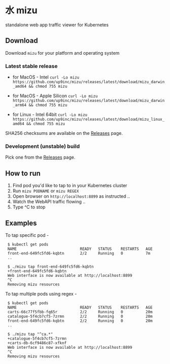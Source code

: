 # 水 mizu
standalone web app traffic viewer for Kubernetes

## Download

Download `mizu` for your platform and operating system

### Latest stable release

* for MacOS - Intel 
`curl -Lo mizu https://github.com/up9inc/mizu/releases/latest/download/mizu_darwin_amd64 && chmod 755 mizu`

* for MacOS - Apple Silicon
 `curl -Lo mizu https://github.com/up9inc/mizu/releases/latest/download/mizu_darwin_arm64 && chmod 755 mizu`
 
* for Linux - Intel 64bit
 `curl -Lo mizu https://github.com/up9inc/mizu/releases/latest/download/mizu_linux_amd64 && chmod 755 mizu` 


SHA256 checksums are available on the [Releases](https://github.com/up9inc/mizu/releases) page.

### Development (unstable) build
Pick one from the [Releases](https://github.com/up9inc/mizu/releases) page.

## How to run

1. Find pod you'd like to tap to in your Kubernetes cluster
2. Run `mizu PODNAME` or `mizu REGEX` 
3. Open browser on `http://localhost:8899` as instructed .. 
4. Watch the WebAPI traffic flowing ..
5. Type ^C to stop

## Examples

To tap specific pod - 
``` 
 $ kubectl get pods 
 NAME                            READY   STATUS    RESTARTS   AGE
 front-end-649fc5fd6-kqbtn       2/2     Running   0          7m
 ..
 
 $ ./mizu tap front-end-649fc5fd6-kqbtn
 +front-end-649fc5fd6-kqbtn
 Web interface is now available at http://localhost:8899
 ^C
 Removing mizu resources
```

To tap multiple pods using regex -
``` 
 $ kubectl get pods 
 NAME                            READY   STATUS    RESTARTS   AGE
 carts-66c77f5fbb-fq65r          2/2     Running   0          20m 
 catalogue-5f4cb7cf5-7zrmn       2/2     Running   0          20m
 front-end-649fc5fd6-kqbtn       2/2     Running   0          20m
 ..
 
 $ ./mizu tap "^ca.*"
 +catalogue-5f4cb7cf5-7zrmn
 +carts-db-6cf9486c87-xfknf
 Web interface is now available at http://localhost:8899
 ^C
 Removing mizu resources
```




